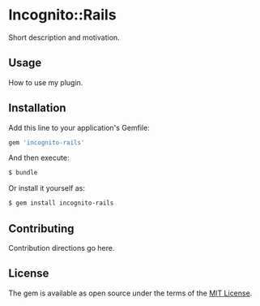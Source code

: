 # Incognito::Rails
Short description and motivation.

## Usage
How to use my plugin.

## Installation
Add this line to your application's Gemfile:

```ruby
gem 'incognito-rails'
```

And then execute:
```bash
$ bundle
```

Or install it yourself as:
```bash
$ gem install incognito-rails
```

## Contributing
Contribution directions go here.

## License
The gem is available as open source under the terms of the [MIT License](https://opensource.org/licenses/MIT).
